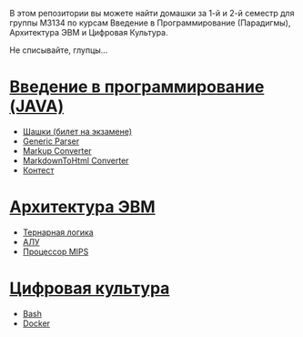 В этом репозитории вы можете найти домашки за 1-й и 2-й семестр для группы M3134
по курсам Введение в Программирование (Парадигмы), Архитектура ЭВМ и Цифровая Культура.

Не списывайте, глупцы...

# [Введение в программирование (JAVA)](https://github.com/wifftees/CT_ITMO_y2023/tree/main/java-solutions) 
  - [Шашки (билет на экзамене)](https://github.com/wifftees/CT_ITMO_y2023/tree/main/java-solutions/prog-intro-exam)
  - [Generic Parser](https://github.com/wifftees/CT_ITMO_y2023/tree/main/java-solutions/expression/generic)
  - [Markup Converter](https://github.com/wifftees/CT_ITMO_y2023/tree/main/java-solutions/markup)
  - [MarkdownToHtml Converter](https://github.com/wifftees/CT_ITMO_y2023/tree/main/java-solutions/md2html)
  - [Контест](https://github.com/wifftees/CT_ITMO_y2023/tree/main/java-solutions/qf-solutions)
# [Архитектура ЭВМ](https://github.com/wifftees/CT_ITMO_y2023/tree/main/arch)
  - [Тернарная логика](https://github.com/wifftees/CT_ITMO_y2023/tree/main/arch/hw1)
  - [АЛУ](https://github.com/wifftees/CT_ITMO_y2023/tree/main/arch/hw2)
  - [Процессор MIPS](https://github.com/wifftees/CT_ITMO_y2023/tree/main/arch/hw3)
# [Цифровая культура](https://github.com/wifftees/CT_ITMO_y2023/tree/main/dc)
  - [Bash](https://github.com/wifftees/CT_ITMO_y2023/tree/main/dc/bash)
  - [Docker](https://github.com/wifftees/CT_ITMO_y2023/tree/main/dc/docker)

